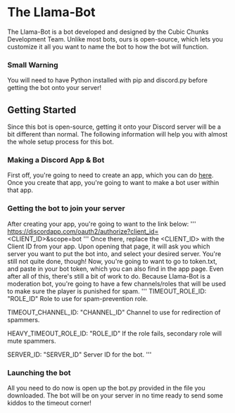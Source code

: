 # The Llama-Bot
The Llama-Bot is a bot developed and designed by the Cubic Chunks Development Team. Unlike most bots, ours is open-source, which lets you customize it all you want to name the bot to how the bot will function.

### Small Warning
You will need to have Python installed with pip and discord.py before getting the bot onto your server!

## Getting Started
Since this bot is open-source, getting it onto your Discord server will be a bit different than normal. The following information will help you with almost the whole setup process for this bot.

### Making a Discord App & Bot
First off, you're going to need to create an app, which you can do [here](https://discordapp.com/developers/applications/me). Once you create that app, you're going to want to make a bot user within that app.

### Getting the bot to join your server
After creating your app, you're going to want to the link below:
'''
https://discordapp.com/oauth2/authorize?client_id=<CLIENT_ID>&scope=bot
'''
Once there, replace the <CLIENT_ID> with the Client ID from your app. Upon opening that page, it will ask you which server you want to put the bot into, and select your desired server. You're still not quite done, though! Now, you're going to want to go to token.txt, and paste in your bot token, which you can also find in the app page. Even after all of this, there's still a bit of work to do. Because Llama-Bot is a moderation bot, you're going to have a few channels/roles that will be used to make sure the player is punished for spam.
'''
TIMEOUT_ROLE_ID: "ROLE_ID"
Role to use for spam-prevention role.

TIMEOUT_CHANNEL_ID: "CHANNEL_ID"
Channel to use for redirection of spammers.

HEAVY_TIMEOUT_ROLE_ID: "ROLE_ID"
If the role fails, secondary role will mute spammers.

SERVER_ID: "SERVER_ID"
Server ID for the bot.
'''
### Launching the bot
All you need to do now is open up the bot.py provided in the file you downloaded. The bot will be on your server in no time ready to send some kiddos to the timeout corner!

